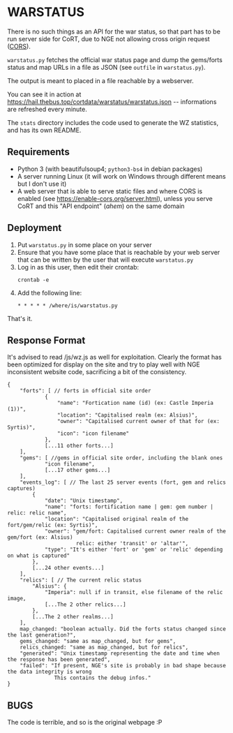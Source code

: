 # WARSTATUS

There is no such things as an API for the war status, so that part has to be
run server side for CoRT, due to NGE not allowing cross origin request
([CORS](https://developer.mozilla.org/en-US/docs/Web/HTTP/CORS)).

`warstatus.py` fetches the official war status page and dump the gems/forts
status and map URLs in a file as JSON (see `outfile` in `warstatus.py`).

The output is meant to placed in a file reachable by a webserver.

You can see it in action at https://hail.thebus.top/cortdata/warstatus/warstatus.json --
informations are refreshed every minute.

The `stats` directory includes the code used to generate the WZ statistics, and
has its own README.

## Requirements

- Python 3 (with beautifulsoup4; `python3-bs4` in debian packages)
- A server running Linux (it will work on Windows through different means but I don't use it)
- A web server that is able to serve static files and where CORS is enabled
  (see https://enable-cors.org/server.html), unless you serve CoRT and this
  "API endpoint" (*ahem*) on the same domain

## Deployment

1. Put `warstatus.py` in some place on your server
2. Ensure that you have some place that is reachable by your web server that
   can be written by the user that will execute `warstatus.py`
3. Log in as this user, then edit their crontab:
	```
	crontab -e
	```
4. Add the following line:
	```
	* * * * * /where/is/warstatus.py
	```

That's it.

## Response Format

It's advised to read /js/wz.js as well for exploitation. Clearly the format has
been optimized for display on the site and try to play well with NGE inconsistent
website code, sacrificing a bit of the consistency.

```
{
    "forts": [ // forts in official site order
            {
                "name": "Fortication name (id) (ex: Castle Imperia (1))",
                "location": "Capitalised realm (ex: Alsius)",
                "owner": "Capitalised current owner of that for (ex: Syrtis)",
                "icon": "icon filename"
            },
            [...11 other forts...]
    ],
    "gems": [ //gems in official site order, including the blank ones
            "icon filename",
            [...17 other gems...]
    ],
    "events_log": [ // The last 25 server events (fort, gem and relics captures)
        {
            "date": "Unix timestamp",
            "name": "forts: fortification name | gem: gem number | relic: relic name",
            "location": "Capitalised original realm of the fort/gem/relic (ex: Syrtis)",
            "owner": "gem/fort: Capitalised current owner realm of the gem/fort (ex: Alsius)
                      relic: either 'transit' or 'altar'",
            "type": "It's either 'fort' or 'gem' or 'relic' depending on what is captured"
        },
        [...24 other events...]
    ],
    "relics": [ // The current relic status
        "Alsius": {
            "Imperia": null if in transit, else filename of the relic image,
            [...The 2 other relics...]
        },
        [...The 2 other realms...]
    ],
    map_changed: "boolean actually. Did the forts status changed since the last generation?",
    gems_changed: "same as map_changed, but for gems",
    relics_changed: "same as map_changed, but for relics",
    "generated": "Unix timestamp representing the date and time when the response has been generated",
    "failed": "If present, NGE's site is probably in bad shape because the data integrity is wrong
               This contains the debug infos."
}
```

## BUGS

The code is terrible, and so is the original webpage :P

